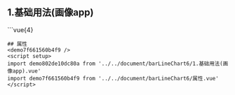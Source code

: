 ## 1.基础用法(画像app)
<demo802de10dc80a />
```vue{4}
<template>
    <bar-line-chart-6 ref="chartRef" v-bind="option"></bar-line-chart-6>
</template>
<script setup>
import { ref, onMounted } from 'vue';

const chartRef = ref();
// 组合配置项
const option = {
    showLegend: true,
    grid: { right: 40 },
    unit: ['kw/h', '吨', '元'],
    yAxisName: ['左侧y轴', '右侧y轴'],
    legendData: ['总能耗', '总用水', '支出'],
    xAxisData: new Array(12).fill().map((n, i) => `${ (i + 1).toString().padStart(2, 0) }月`),
    seriesData: [
        {
            type: 'bar',
            yAxisIndex: 0,
            data: [8, 30, 50, 82, 73, 84, 50, 8, 30, 50, 82, 73]
        },
        {
            type: 'bar',
            yAxisIndex: 0,
            data: [32, 94, 61, 11, 52, 68, 58, 32, 94, 61, 11, 52]
        },
        {
            type: 'line',
            yAxisIndex: 1,
            data: [133, 13, 27, 92, 44, 82, 19, 133, 13, 27, 92, 44]
        }
    ]
};

onMounted(() => chartRef.value.renderChart());
</script>
<style lang="scss" scoped>
.zrx-chart {
    width: 350px;
    height: 272px;
    background-color: white;
}
</style>

```
## 属性
<demo7f661560b4f9 />
<script setup>
import demo802de10dc80a from '../../document/barLineChart6/1.基础用法(画像app).vue'
import demo7f661560b4f9 from '../../document/barLineChart6/属性.vue'
</script>